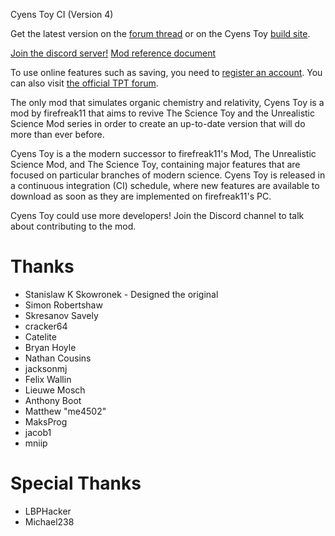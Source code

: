 Cyens Toy CI (Version 4)

Get the latest version on the [forum thread](https://tpt.io/.302980) or on the Cyens Toy [build site](http://thecyentist.io).

[Join the discord server!](https://discord.gg/pnwjv37)
[Mod reference document](https://github.com/daveyognaught/cyens-toy-downloads/blob/master/Cyens%20Toy%20Reference.pdf)

To use online features such as saving, you need to [register an account](https://powdertoy.co.uk/Register.html).
You can also visit [the official TPT forum](https://powdertoy.co.uk/Discussions/Categories/Index.html).

The only mod that simulates organic chemistry and relativity, Cyens Toy is a mod by firefreak11 that aims to revive The Science Toy and the Unrealistic Science Mod series in order to create an up-to-date version that will do more than ever before. 

Cyens Toy is a the modern successor to firefreak11's Mod, The Unrealistic Science Mod, and The Science Toy, containing major features that are focused on particular branches of modern science. Cyens Toy is released in a continuous integration (CI) schedule, where new features are available to download as soon as they are implemented on firefreak11's PC. 

Cyens Toy could use more developers! Join the Discord channel to talk about contributing to the mod.

Thanks
===========================================================================

* Stanislaw K Skowronek - Designed the original
* Simon Robertshaw
* Skresanov Savely
* cracker64
* Catelite
* Bryan Hoyle
* Nathan Cousins
* jacksonmj
* Felix Wallin
* Lieuwe Mosch
* Anthony Boot
* Matthew "me4502"
* MaksProg
* jacob1
* mniip

Special Thanks
===========================================================================
* LBPHacker
* Michael238